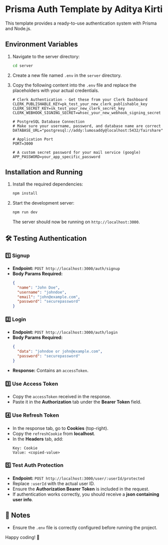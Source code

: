# Prisma Auth Template by Aditya Kirti

This template provides a ready-to-use authentication system with Prisma and Node.js.

## Environment Variables

1.  Navigate to the server directory:
    ```bash
    cd server
    ```
2.  Create a new file named `.env` in the `server` directory.
3.  Copy the following content into the `.env` file and replace the placeholders with your actual credentials.

    ```env
    # Clerk Authentication - Get these from your Clerk Dashboard
    CLERK_PUBLISHABLE_KEY=pk_test_your_new_clerk_publishable_key
    CLERK_SECRET_KEY=sk_test_your_new_clerk_secret_key
    CLERK_WEBHOOK_SIGNING_SECRET=whsec_your_new_webhook_signing_secret

    # PostgreSQL Database Connection
    # Make sure your username, password, and database name are correct
    DATABASE_URL="postgresql://addy:lumosaddy@localhost:5432/fairshare"

    # Application Port
    PORT=3000

    # A custom secret password for your mail service (google)
    APP_PASSWORD=your_app_specific_password
    ```

## Installation and Running

1.  Install the required dependencies:
    ```bash
    npm install
    ```
2.  Start the development server:
    ```bash
    npm run dev
    ```
    The server should now be running on `http://localhost:3000`.

## 🛠️ Testing Authentication

### 1️⃣ **Signup**

- **Endpoint:** `POST http://localhost:3000/auth/signup`
- **Body Params Required:**
  ```json
  {
    "name": "John Doe",
    "username": "johndoe",
    "email": "john@example.com",
    "password": "securepassword"
  }
  ```

### 2️⃣ **Login**

- **Endpoint:** `POST http://localhost:3000/auth/login`
- **Body Params Required:**
  ```json
  {
    "data": "johndoe or john@example.com",
    "password": "securepassword"
  }
  ```
- **Response:** Contains an `accessToken`.

### 3️⃣ **Use Access Token**

- Copy the `accessToken` received in the response.
- Paste it in the **Authorization** tab under the **Bearer Token** field.

### 4️⃣ **Use Refresh Token**

- In the response tab, go to **Cookies** (top-right).
- Copy the `refreshCookie` from **localhost**.
- In the **Headers** tab, add:
  ```
  Key: Cookie
  Value: <copied-value>
  ```

### 5️⃣ **Test Auth Protection**

- **Endpoint:** `POST http://localhost:3000/user/:userId/protected`
- Replace `:userId` with the actual user ID.
- Ensure the **Authorization Bearer Token** is included in the request.
- If authentication works correctly, you should receive a **json containing user info**.

## 📌 Notes

- Ensure the `.env` file is correctly configured before running the project.

Happy coding! 🚀
